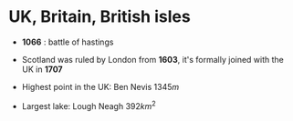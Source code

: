 # UK, Britain, British isles
* **1066** : battle of hastings
* Scotland was ruled by London from **1603**, it's formally joined with the UK in **1707**

* Highest point in the UK: Ben Nevis $1345 m$
* Largest lake: Lough Neagh $392 km^2$